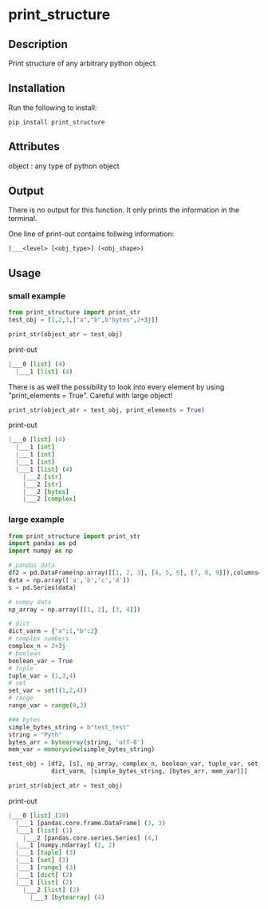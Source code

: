 # print_structure

## Description
Print structure of any arbitrary python object.

## Installation

Run the following to install:
```
pip install print_structure
```

## Attributes
object : any type of python object

## Output
There is no output for this function. It only prints the information in the terminal.

One line of print-out contains follwing information:
```
|___<level> [<obj_type>] (<obj_shape>)
```


## Usage

### small example
```python
from print_structure import print_str
test_obj = [1,2,3,["a","b",b"bytes",2+3j]]

print_str(object_atr = test_obj)
```
print-out
```python
|___0 [list] (4)
  |___1 [list] (4)
```
There is as well the possibility to look into every element by using "print_elements = True".
Careful with large object!
```python
print_str(object_atr = test_obj, print_elements = True)
```
print-out
```python
|___0 [list] (4)
  |___1 [int] 
  |___1 [int] 
  |___1 [int] 
  |___1 [list] (4)
    |___2 [str] 
    |___2 [str] 
    |___2 [bytes] 
    |___2 [complex] 
 ```


### large example

```python
from print_structure import print_str
import pandas as pd
import numpy as np

# pandas data
df2 = pd.DataFrame(np.array([[1, 2, 3], [4, 5, 6], [7, 8, 9]]),columns=['a', 'b', 'c'])
data = np.array(['a','b','c','d'])
s = pd.Series(data)

# numpy data
np_array = np.array([[1, 2], [3, 4]])

# dict
dict_varm = {"a":1,"b":2}
# complex numbers
complex_n = 2+3j
# boolean
boolean_var = True
# tuple
tuple_var = (1,3,4)
# set
set_var = set((1,2,4))
# range
range_var = range(0,3)

### bytes
simple_bytes_string = b"test_test"
string = "Pyth"
bytes_arr = bytearray(string, 'utf-8')
mem_var = memoryview(simple_bytes_string)

test_obj = [df2, [s], np_array, complex_n, boolean_var, tuple_var, set_var, range_var, \
            dict_varm, [simple_bytes_string, [bytes_arr, mem_var]]]

print_str(object_atr = test_obj)
```
print-out
```python
|___0 [list] (10)
  |___1 [pandas.core.frame.DataFrame] (3, 3)
  |___1 [list] (1)
    |___2 [pandas.core.series.Series] (4,)
  |___1 [numpy.ndarray] (2, 2)
  |___1 [tuple] (3)
  |___1 [set] (3)
  |___1 [range] (3)
  |___1 [dict] (2)
  |___1 [list] (2)
    |___2 [list] (2)
      |___3 [bytearray] (4)
```
